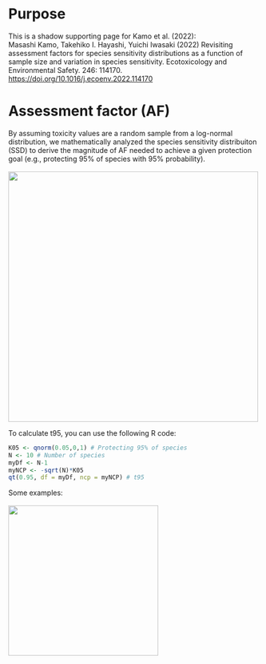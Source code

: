 # Purpose
This is a shadow supporting page for Kamo et al. (2022):
<br>
Masashi Kamo, Takehiko I. Hayashi, Yuichi Iwasaki (2022) Revisiting assessment factors for species sensitivity distributions as a function of sample size and variation in species sensitivity. Ecotoxicology and Environmental Safety. 246: 114170. https://doi.org/10.1016/j.ecoenv.2022.114170

# Assessment factor (AF)
By assuming toxicity values are a random sample from a log-normal distribution, we mathematically analyzed the species sensitivity distribuiton (SSD) to derive the magnitude of AF needed to achieve a given protection goal (e.g., protecting 95% of species with 95% probability). 
<br><br>
<img src="https://github.com/user-attachments/assets/e16c3f15-4c70-46f5-a3e9-d1ebf9152047" width="500">



To calculate t95, you can use the following R code:

```r
K05 <- qnorm(0.05,0,1) # Protecting 95% of species
N <- 10 # Number of species
myDf <- N-1
myNCP <- -sqrt(N)*K05
qt(0.95, df = myDf, ncp = myNCP) # t95
```
Some examples:<br><br>
<img src="https://github.com/user-attachments/assets/b7484928-2286-4d2d-8570-d355fc47a7f2" width="300">

